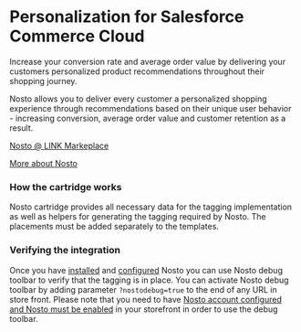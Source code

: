 # Personalization for Salesforce Commerce Cloud

Increase your conversion rate and average order value by delivering your customers personalized product recommendations throughout their shopping journey.

Nosto allows you to deliver every customer a personalized shopping experience through recommendations based on their unique user behavior - increasing conversion, average order value and customer retention as a result.

[Nosto @ LINK Markeplace](https://www.salesforce.com/products/commerce-cloud/partner-marketplace/partners/nosto/)

[More about Nosto](http://www.nosto.com/)

### How the cartridge works

Nosto cartridge provides all necessary data for the tagging implementation as well as helpers for generating the tagging required by Nosto. The placements must be added separately to the templates.

### Verifying the integration

Once you have [installed](Installing) and [configured](Configuring) Nosto you can use Nosto debug toolbar to verify that the tagging is in place. You can activate Nosto debug toolbar by adding parameter `?nostodebug=true` to the end of any URL in store front. Please note that you need to have [Nosto account configured and Nosto must be enabled](configuring/#custom-preferences) in your storefront in order to use the debug toolbar.

